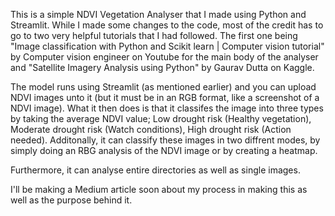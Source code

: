 This is a simple NDVI Vegetation Analyser that I made using Python and Streamlit. While I made some changes to the code, 
most of the credit has to go to two very helpful tutorials that I had followed. The first one being "Image classification with Python and Scikit learn | Computer vision tutorial" by Computer vision engineer on Youtube for the main body of the analyser 
and "Satellite Imagery Analysis using Python" by Gaurav Dutta on Kaggle.

The model runs using Streamlit (as mentioned earlier) and you can upload NDVI images unto it (but it must be in an RGB format, like a screenshot of a NDVI image). 
What it then does is that it classifes the image into three types by taking the average NDVI value; Low drought risk (Healthy vegetation), Moderate drought risk (Watch conditions), High drought risk (Action needed).
Additonally, it can classify these images in two diffrent modes, by simply doing an RBG analysis of the NDVI image or by creating a heatmap.

Furthermore, it can analyse entire directories as well as single images.

I'll be making a Medium article soon about my process in making this as well as the purpose behind it.
